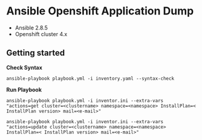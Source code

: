 

# Ansible Openshift Application Dump

-   Ansible 2.8.5
-   Openshift cluster 4.x
  
## Getting started

**Check Syntax**

    ansible-playbook playbook.yml -i inventory.yaml --syntax-check

**Run Playbook**

    ansible-playbook playbook.yml -i inventor.ini --extra-vars "actions=get cluster=<clustername> namespace=<namespace> InstallPlan=< InstallPlan version> mail=<e-mail>"
    
    ansible-playbook playbook.yml -i inventor.ini --extra-vars "actions=update cluster=<clustername> namespace=<namespace> InstallPlan=< InstallPlan version> mail=<e-mail>"
